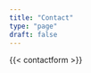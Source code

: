 ```yaml
---
title: "Contact"
type: "page"
draft: false
---
```


<!-- modify this form HTML and place wherever you want your form -->

{{< contactform >}}